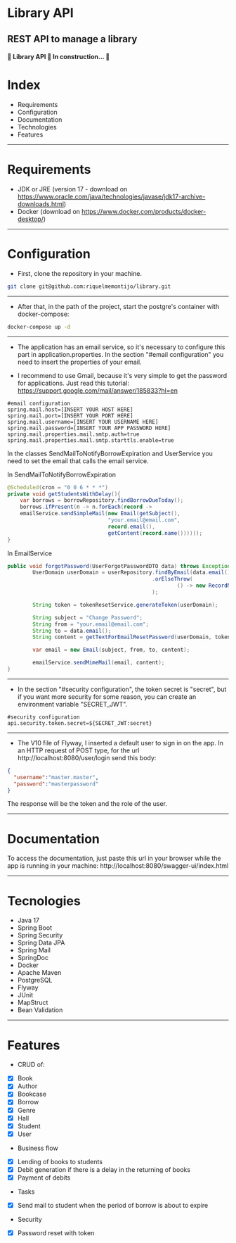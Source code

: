 # Library API

## REST API to manage a library

<h4> 
	🚧 Library API 🚀 In construction...  🚧
</h4>

Index
=================
<!--ts-->
* Requirements
* Configuration
* Documentation
* Technologies
* Features
<!--te-->

<hr>

Requirements
=================

* JDK or JRE (version 17 - download on https://www.oracle.com/java/technologies/javase/jdk17-archive-downloads.html) 
* Docker (download on https://www.docker.com/products/docker-desktop/)

<hr>

Configuration
=================
* First, clone the repository in your machine.
```bash
git clone git@github.com:riquelmemontijo/library.git
```
<hr>

* After that, in the path of the project, start the postgre's container with docker-compose:
```bash
docker-compose up -d
```

<hr>

* The application has an email service, so it's necessary to configure this part in application.properties.
In the section "#email configuration" you need to insert the properties of your email.

* I recommend to use Gmail, because it's very simple to get the password for applications. Just read this tutorial:
https://support.google.com/mail/answer/185833?hl=en

```properties
#email configuration
spring.mail.host=[INSERT YOUR HOST HERE]
spring.mail.port=[INSERT YOUR PORT HERE]
spring.mail.username=[INSERT YOUR USERNAME HERE]
spring.mail.password=[INSERT YOUR APP PASSWORD HERE]
spring.mail.properties.mail.smtp.auth=true
spring.mail.properties.mail.smtp.starttls.enable=true
```

In the classes SendMailToNotifyBorrowExpiration and UserService you need to set the email that calls the email service.

In SendMailToNotifyBorrowExpiration
```java
@Scheduled(cron = "0 0 6 * * *")
private void getStudentsWithDelay(){
    var borrows = borrowRepository.findBorrowDueToday();
    borrows.ifPresent(n -> n.forEach(record ->
    emailService.sendSimpleMail(new Email(getSubject(),
                                "your.email@email.com",
                                record.email(),
                                getContent(record.name())))));
}
```

In EmailService
```java
public void forgotPassword(UserForgotPasswordDTO data) throws Exception {
        UserDomain userDomain = userRepository.findByEmail(data.email())
                                              .orElseThrow(
                                                      () -> new RecordNotFoundException(data.email())
                                              );

        String token = tokenResetService.generateToken(userDomain);

        String subject = "Change Password";
        String from = "your.email@email.com";
        String to = data.email();
        String content = getTextForEmailResetPassword(userDomain, token);

        var email = new Email(subject, from, to, content);

        emailService.sendMimeMail(email, content);
}
```

<hr>

* In the section "#security configuration", the token secret is "secret", but if you want more security for some reason, you can create an environment variable "SECRET_JWT".

```properties
#security configuration
api.security.token.secret=${SECRET_JWT:secret}
```

<hr>

* The V10 file of Flyway, I inserted a default user to sign in on the app. In an HTTP request of POST type, for the url http://localhost:8080/user/login send this body:
```json
{
  "username":"master.master",
  "password":"masterpassword"
}
```

The response will be the token and the role of the user.

<hr>

Documentation
=================

To access the documentation, just paste this url in your browser while the app is running in your machine: http://localhost:8080/swagger-ui/index.html

<hr>

Tecnologies
=================

* Java 17
* Spring Boot
* Spring Security
* Spring Data JPA
* Spring Mail
* SpringDoc
* Docker
* Apache Maven
* PostgreSQL
* Flyway
* JUnit
* MapStruct
* Bean Validation

<hr>

Features
=================

* CRUD of:

- [x] Book
- [x] Author
- [x] Bookcase
- [x] Borrow
- [x] Genre
- [x] Hall
- [x] Student
- [x] User

* Business flow

- [x] Lending of books to students
- [x] Debit generation if there is a delay in the returning of books
- [x] Payment of debits

* Tasks

- [x] Send mail to student when the period of borrow is about to expire

* Security

- [x] Password reset with token
